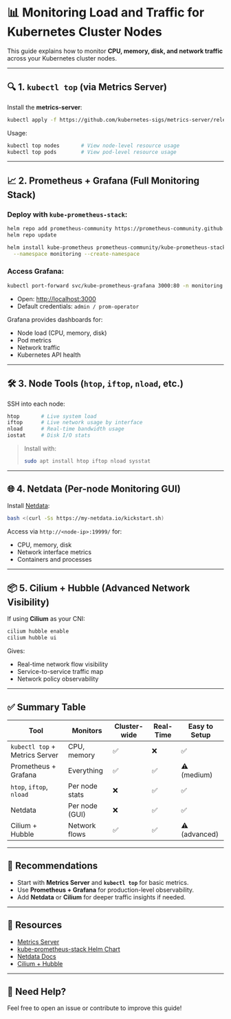 
# 📊 Monitoring Load and Traffic for Kubernetes Cluster Nodes

This guide explains how to monitor **CPU, memory, disk, and network traffic** across your Kubernetes cluster nodes.

---

## 🔍 1. `kubectl top` (via Metrics Server)

Install the **metrics-server**:

```bash
kubectl apply -f https://github.com/kubernetes-sigs/metrics-server/releases/latest/download/components.yaml
```

Usage:

```bash
kubectl top nodes       # View node-level resource usage
kubectl top pods        # View pod-level resource usage
```

---

## 📈 2. Prometheus + Grafana (Full Monitoring Stack)

### Deploy with `kube-prometheus-stack`:

```bash
helm repo add prometheus-community https://prometheus-community.github.io/helm-charts
helm repo update

helm install kube-prometheus prometheus-community/kube-prometheus-stack \
  --namespace monitoring --create-namespace
```

### Access Grafana:

```bash
kubectl port-forward svc/kube-prometheus-grafana 3000:80 -n monitoring
```

- Open: [http://localhost:3000](http://localhost:3000)
- Default credentials: `admin / prom-operator`

Grafana provides dashboards for:
- Node load (CPU, memory, disk)
- Pod metrics
- Network traffic
- Kubernetes API health

---

## 🛠️ 3. Node Tools (`htop`, `iftop`, `nload`, etc.)

SSH into each node:

```bash
htop       # Live system load
iftop      # Live network usage by interface
nload      # Real-time bandwidth usage
iostat     # Disk I/O stats
```

> Install with:
> ```bash
> sudo apt install htop iftop nload sysstat
> ```

---

## 🌐 4. Netdata (Per-node Monitoring GUI)

Install [Netdata](https://learn.netdata.cloud/docs/agent/packaging/installer):

```bash
bash <(curl -Ss https://my-netdata.io/kickstart.sh)
```

Access via `http://<node-ip>:19999/` for:
- CPU, memory, disk
- Network interface metrics
- Containers and processes

---

## 📦 5. Cilium + Hubble (Advanced Network Visibility)

If using **Cilium** as your CNI:

```bash
cilium hubble enable
cilium hubble ui
```

Gives:
- Real-time network flow visibility
- Service-to-service traffic map
- Network policy observability

---

## ✅ Summary Table

| Tool                     | Monitors       | Cluster-wide | Real-Time | Easy to Setup |
|--------------------------|----------------|---------------|------------|----------------|
| `kubectl top` + Metrics Server | CPU, memory    | ✅            | ❌           | ✅             |
| Prometheus + Grafana     | Everything     | ✅            | ✅           | ⚠️ (medium)     |
| `htop`, `iftop`, `nload` | Per node stats | ❌            | ✅           | ✅             |
| Netdata                  | Per node (GUI) | ❌            | ✅           | ✅             |
| Cilium + Hubble          | Network flows  | ✅            | ✅           | ⚠️ (advanced)   |

---

## 🧠 Recommendations

- Start with **Metrics Server** and **`kubectl top`** for basic metrics.
- Use **Prometheus + Grafana** for production-level observability.
- Add **Netdata** or **Cilium** for deeper traffic insights if needed.

---

## 📘 Resources

- [Metrics Server](https://github.com/kubernetes-sigs/metrics-server)
- [kube-prometheus-stack Helm Chart](https://github.com/prometheus-community/helm-charts)
- [Netdata Docs](https://learn.netdata.cloud/)
- [Cilium + Hubble](https://docs.cilium.io/en/stable/gettingstarted/hubble/)

---

## 🙋 Need Help?

Feel free to open an issue or contribute to improve this guide!
